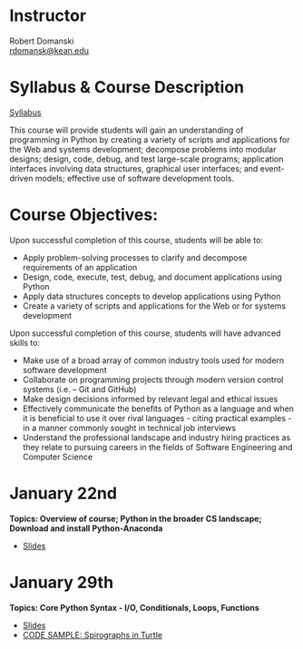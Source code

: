 # Instructor

Robert Domanski<br>
<a href="mailto:rdomansk@kean.edu">rdomansk@kean.edu</a>


# Syllabus & Course Description

<a href="https://drive.google.com/file/d/1xfeF65X9mVsB-IBsYOCNgWyeFaLHCMYO/view?usp=sharing">Syllabus</a>

This course will provide students will gain an understanding of programming in Python by creating a variety of scripts and applications for the Web and systems development; decompose problems into modular designs; design, code, debug, and test large-scale programs; application interfaces involving data structures, graphical user interfaces; and event-driven models; effective use of software development tools.


# Course Objectives:  

Upon successful completion of this course, students will be able to:
- Apply problem-solving processes to clarify and decompose requirements of an application
- Design, code, execute, test, debug, and document applications using Python
- Apply data structures concepts to develop applications using Python
- Create a variety of scripts and applications for the Web or for systems development

Upon successful completion of this course, students will have advanced skills to:
- Make use of a broad array of common industry tools used for modern software development
- Collaborate on programming projects through modern version control systems (i.e. – Git and GitHub)
- Make design decisions informed by relevant legal and ethical issues
- Effectively communicate the benefits of Python as a language and when it is beneficial to use it over rival languages - citing practical examples - in a manner commonly sought in technical job interviews
- Understand the professional landscape and industry hiring practices as they relate to pursuing careers in the fields of Software Engineering and Computer Science



# January 22nd

<b>Topics:  Overview of course; Python in the broader CS landscape; Download and install Python-Anaconda</b>
- <a href="https://drive.google.com/file/d/1hf0Iv1BbIUzDlCK5DfoWTYX2O-eW0t7G/view?usp=sharing">Slides</a>


# January 29th

<b>Topics: Core Python Syntax - I/O, Conditionals, Loops, Functions</b>
- <a href="https://drive.google.com/file/d/1N-mTPuF_8oZOm1FOKF4dEbEqmyUZEUEb/view?usp=sharing">Slides</a>
- <a href="https://drive.google.com/file/d/1bxLqwqNPp6mIhjMn_KdFtwdBVHaFWof-/view?usp=sharing">CODE SAMPLE: Spirographs in Turtle</a>



